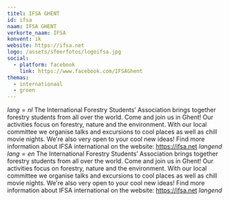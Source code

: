 ```yaml
---
titel: IFSA GHENT
id: ifsa
naam: IFSA GHENT
verkorte_naam: IFSA
konvent: ik
website: https://ifsa.net
logo: /assets/sfeerfotos/logoifsa.jpg
social:
  - platform: facebook
    link: https://www.facebook.com/IFSAGhent
themas:
  - internationaal
  - groen
---
```


$lang=nl$
The International Forestry Students’ Association brings together forestry students from all over the world. Come and join us in Ghent! Our activities focus on forestry, nature and the environment. With our local committee we organise talks and excursions to cool places as well as chill movie nights. We're also very open to your cool new ideas! Find more information about IFSA international on the website: https://ifsa.net 
$langend$ 
$lang=en$
The International Forestry Students’ Association brings together forestry students from all over the world. Come and join us in Ghent! Our activities focus on forestry, nature and the environment. With our local committee we organise talks and excursions to cool places as well as chill movie nights. We're also very open to your cool new ideas! Find more information about IFSA international on the website: https://ifsa.net 
$langend$
